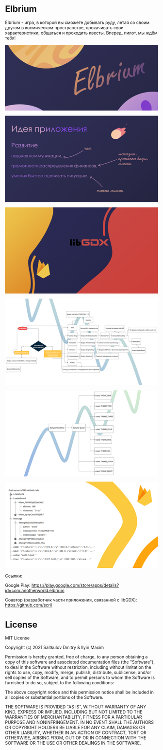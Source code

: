 # Elbrium


Elbrium - игра, в которой вы сможете добывать руду, летая со своим другом в космическом пространстве, прокачивать свои характеристики, общаться и проходить квесты. Вперед, пилот, мы ждём тебя!

<img src="https://github.com/TomTork/TrashBox/blob/main/logo-elbrium.png" width="1000">

![Image alt](https://github.com/TomTork/TrashBox/blob/main/e1.png)

![Image alt](https://github.com/TomTork/TrashBox/blob/main/e2.png)

![Image alt](https://github.com/TomTork/TrashBox/blob/main/e3.png)

![Image alt](https://github.com/TomTork/TrashBox/blob/main/e4.png)

![Image alt](https://github.com/TomTork/TrashBox/blob/main/e5.png)


Ссылки:

Google Play: https://play.google.com/store/apps/details?id=com.anotherworld.elbrium

Соавтор (разработчик части приложения, связанной с libGDX): 
https://github.com/scrii

# License
MIT License

Copyright (c) 2021 Saitkulov Dmitry & Ilyin Maxim

Permission is hereby granted, free of charge, to any person obtaining a copy of this software and associated documentation files (the "Software"), to deal in the Software without restriction, including without limitation the rights to use, copy, modify, merge, publish, distribute, sublicense, and/or sell copies of the Software, and to permit persons to whom the Software is furnished to do so, subject to the following conditions:

The above copyright notice and this permission notice shall be included in all copies or substantial portions of the Software.

THE SOFTWARE IS PROVIDED "AS IS", WITHOUT WARRANTY OF ANY KIND, EXPRESS OR IMPLIED, INCLUDING BUT NOT LIMITED TO THE WARRANTIES OF MERCHANTABILITY, FITNESS FOR A PARTICULAR PURPOSE AND NONINFRINGEMENT. IN NO EVENT SHALL THE AUTHORS OR COPYRIGHT HOLDERS BE LIABLE FOR ANY CLAIM, DAMAGES OR OTHER LIABILITY, WHETHER IN AN ACTION OF CONTRACT, TORT OR OTHERWISE, ARISING FROM, OUT OF OR IN CONNECTION WITH THE SOFTWARE OR THE USE OR OTHER DEALINGS IN THE SOFTWARE.
